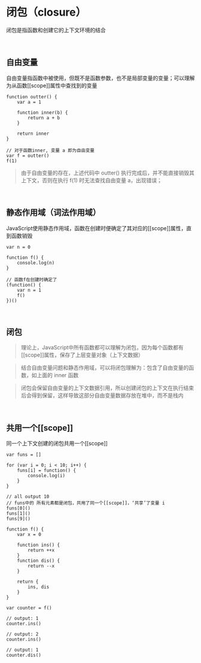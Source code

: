 
# 闭包（closure）
闭包是指函数和创建它的上下文环境的结合

<br/>

## 自由变量
自由变量指函数中被使用，但既不是函数参数，也不是局部变量的变量；可以理解为从函数[[scope]]属性中查找到的变量
```
function outter() {
    var a = 1

    function inner(b) {
        return a + b
    }

    return inner
}

// 对于函数inner, 变量 a 即为自由变量
var f = outter()
f(1)
```
>由于自由变量的存在，上述代码中 outter() 执行完成后，并不能直接销毁其上下文，否则在执行 f(1) 时无法查找自由变量 a，出现错误；
<br/>

## 静态作用域（词法作用域）
JavaScript使用静态作用域，函数在创建时便确定了其对应的[[scope]]属性，直到函数销毁
```
var n = 0

function f() {
    console.log(n)
}

// 函数f在创建时确定了
(function() {
    var n = 1
    f()
})()
```
<br/>

## 闭包
>理论上，JavaScript中所有函数都可以理解为闭包，因为每个函数都有[[scope]]属性，保存了上层变量对象（上下文数据）

>结合自由变量问题和静态作用域，可以将闭包理解为：包含了自由变量的函数，如上面的 inner 函数

>闭包会保留自由变量的上下文数据引用，所以创建闭包的上下文在执行结束后会得到保留，这样导致这部分自由变量数据存放在堆中，而不是栈内
<br/>

## 共用一个[[scope]]
同一个上下文创建的闭包共用一个[[scope]]
```
var funs = []

for (var i = 0; i < 10; i++) {
    funs[i] = function() {
        console.log(i)
    }
}

// all output 10
// funs中的 所有元素都是闭包，共用了同一个[[scope]]，‘共享’了变量 i
funs[0]()
funs[1]()
funs[9]()
```
```
function f() {
    var x = 0

    function ins() {
        return ++x
    }
    function dis() {
        return --x
    }

    return {
        ins, dis
    }
}

var counter = f()

// output: 1
counter.ins()

// output: 2
counter.ins()

// output: 1
counter.dis()
```
